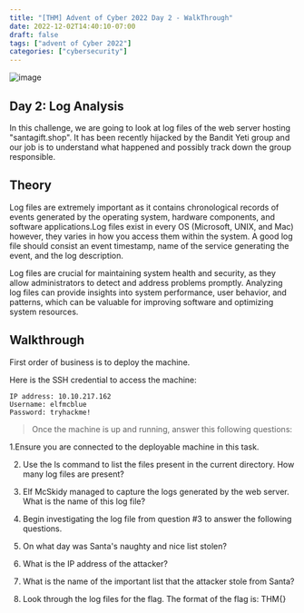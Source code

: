 ```yaml
---
title: "[THM] Advent of Cyber 2022 Day 2 - WalkThrough"
date: 2022-12-02T14:40:10-07:00
draft: false
tags: ["advent of Cyber 2022"]
categories: ["cybersecurity"]
---
```

![image](/aoc_day2.png)

## Day 2: Log Analysis
In this challenge, we are going to look at log files of the web server hosting "santagift.shop". It has been recently hijacked by the Bandit Yeti group and our
job is to understand what happened and possibly track down the group responsible.

## Theory
Log files are extremely important as it contains chronological records of events generated by the operating system, hardware components, and software applications.Log files exist in every OS (Microsoft, UNIX, and Mac) however, they varies in how you access them within the system. A good log file should consist an event timestamp, name of the service generating the event, and the log description.

Log files are crucial for maintaining system health and security, as they allow administrators to detect and address problems promptly. Analyzing log files can provide insights into system performance, user behavior, and patterns, which can be valuable for improving software and optimizing system resources.

## Walkthrough
First order of business is to deploy the machine. 

Here is the SSH credential to access the machine:
``` 
IP address: 10.10.217.162
Username: elfmcblue
Password: tryhackme!
```

> Once the machine is up and running, answer this following questions:

1.Ensure you are connected to the deployable machine in this task.

2. Use the ls command to list the files present in the current directory. How many log files are present?

3. Elf McSkidy managed to capture the logs generated by the web server. What is the name of this log file?

4. Begin investigating the log file from question #3 to answer the following questions.

5. On what day was Santa's naughty and nice list stolen?

6. What is the IP address of the attacker?

7. What is the name of the important list that the attacker stole from Santa?    

8. Look through the log files for the flag. The format of the flag is: THM{}



